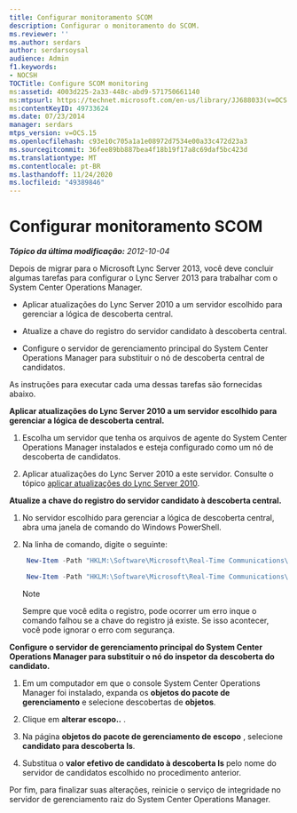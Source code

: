 ```yaml
---
title: Configurar monitoramento SCOM
description: Configurar o monitoramento do SCOM.
ms.reviewer: ''
ms.author: serdars
author: serdarsoysal
audience: Admin
f1.keywords:
- NOCSH
TOCTitle: Configure SCOM monitoring
ms:assetid: 4003d225-2a33-448c-abd9-571750661140
ms:mtpsurl: https://technet.microsoft.com/en-us/library/JJ688033(v=OCS.15)
ms:contentKeyID: 49733624
ms.date: 07/23/2014
manager: serdars
mtps_version: v=OCS.15
ms.openlocfilehash: c93e10c705a1a1e08972d7534e00a33c472d23a3
ms.sourcegitcommit: 36fee89bb887bea4f18b19f17a8c69daf5bc423d
ms.translationtype: MT
ms.contentlocale: pt-BR
ms.lasthandoff: 11/24/2020
ms.locfileid: "49389846"
---
```

# <a name="configure-scom-monitoring"></a>Configurar monitoramento SCOM

<div data-xmlns="http://www.w3.org/1999/xhtml">

<div class="topic" data-xmlns="http://www.w3.org/1999/xhtml" data-msxsl="urn:schemas-microsoft-com:xslt" data-cs="https://msdn.microsoft.com/">

<div data-asp="https://msdn2.microsoft.com/asp">



</div>

<div id="mainSection">

<div id="mainBody">

<span> </span>

_**Tópico da última modificação:** 2012-10-04_

Depois de migrar para o Microsoft Lync Server 2013, você deve concluir algumas tarefas para configurar o Lync Server 2013 para trabalhar com o System Center Operations Manager.

  - Aplicar atualizações do Lync Server 2010 a um servidor escolhido para gerenciar a lógica de descoberta central.

  - Atualize a chave do registro do servidor candidato à descoberta central.

  - Configure o servidor de gerenciamento principal do System Center Operations Manager para substituir o nó de descoberta central de candidatos.

As instruções para executar cada uma dessas tarefas são fornecidas abaixo.

**Aplicar atualizações do Lync Server 2010 a um servidor escolhido para gerenciar a lógica de descoberta central.**

1.  Escolha um servidor que tenha os arquivos de agente do System Center Operations Manager instalados e esteja configurado como um nó de descoberta de candidatos.

2.  Aplicar atualizações do Lync Server 2010 a este servidor. Consulte o tópico [aplicar atualizações do Lync Server 2010](apply-lync-server-2010-updates.md).

**Atualize a chave do registro do servidor candidato à descoberta central.**

1.  No servidor escolhido para gerenciar a lógica de descoberta central, abra uma janela de comando do Windows PowerShell.

2.  Na linha de comando, digite o seguinte:
    
       ```PowerShell
        New-Item -Path "HKLM:\Software\Microsoft\Real-Time Communications\Health"
       ```
    
       ```PowerShell
        New-Item -Path "HKLM:\Software\Microsoft\Real-Time Communications\Health\CentralDiscoveryCandidate"
       ```
    
    <div class="">
    

    > [!NOTE]  
    > Sempre que você edita o registro, pode ocorrer um erro inque o comando falhou se a chave do registro já existe. Se isso acontecer, você pode ignorar o erro com segurança.

    
    </div>

**Configure o servidor de gerenciamento principal do System Center Operations Manager para substituir o nó do inspetor da descoberta do candidato.**

1.  Em um computador em que o console System Center Operations Manager foi instalado, expanda os **objetos do pacote de gerenciamento** e selecione descobertas de **objetos**.

2.  Clique em **alterar escopo..** .

3.  Na página **objetos do pacote de gerenciamento de escopo** , selecione **candidato para descoberta ls**.

4.  Substitua o **valor efetivo de candidato à descoberta ls** pelo nome do servidor de candidatos escolhido no procedimento anterior.

Por fim, para finalizar suas alterações, reinicie o serviço de integridade no servidor de gerenciamento raiz do System Center Operations Manager.

</div>

<span> </span>

</div>

</div>

</div>

